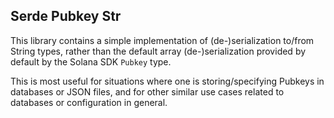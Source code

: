 ## Serde Pubkey Str

This library contains a simple implementation of (de-)serialization to/from String types,
rather than the default array (de-)serialization provided by default by the Solana SDK `Pubkey` type.

This is most useful for situations where one is storing/specifying Pubkeys in databases or JSON files,
and for other similar use cases related to databases or configuration in general.
